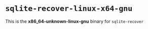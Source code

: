 # `sqlite-recover-linux-x64-gnu`

This is the **x86_64-unknown-linux-gnu** binary for `sqlite-recover`
